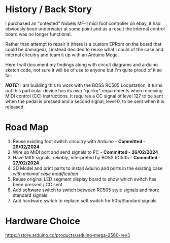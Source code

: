 # History / Back Story 

I purchased an "untested" Nobels MF-1 midi foot controller on ebay, it had obviously been underwater at some point and as a result the internal control board was no longer functional.

Rather than attempt to repair it (there is a custom EPRom on the board that could be damaged), I instead decided to reuse what I could of the case and internal circuitry and team it up with an Arduino Mega.

Here I will document my findings along with circuit diagrams and arduino sketch code, not sure it will be of use to anyone but I'm quite proud of it so far.

***NOTE:*** I am building this to work with the BOSS RC505 Loopstation, it turns out this particular device has its own "quirky" requirements when receiving MIDI control (CC) instructions. It requires a CC signal of level 127 to be sent when the pedal is pressed and a second signal, level 0, to be sent when it is released.

# Road Map
1. Reuse existing foot switch circuitry with Arduino - **Committed - 26/02/2024**
2. Wire up MIDI port and send signals to PC - **Committed - 26/02/2024**
3. Have MIDI signals, *reliably*, interpreted by BOSS RC505 - **Committed - 27/02/2024**
4. 3D Model and print parts to install Aduino and ports in the existing case *with minimal case modification*
5. Reuse original LED segment display board to show which switch has been pressed / CC sent
6. Add software switch to switch between RC505 style signals and more standard signals
7. Add hardware switch to replace soft switch for 505/Standard signals

# Hardware Choice
https://store.arduino.cc/products/arduino-mega-2560-rev3
